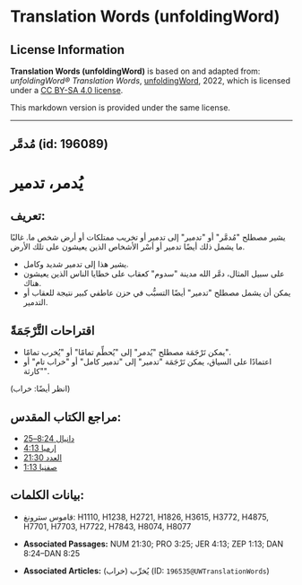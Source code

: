 # Translation Words (unfoldingWord)

## License Information

**Translation Words (unfoldingWord)** is based on and adapted from: _unfoldingWord® Translation Words_, [unfoldingWord](https://unfoldingword.org/utw), 2022, which is licensed under a [CC BY-SA 4.0 license](https://creativecommons.org/licenses/by-sa/4.0/legalcode.en).

This markdown version is provided under the same license.



--------------------------------

## مُدمَّر (id: 196089)

يُدمر، تدمير
============

تعريف:
------

يشير مصطلح "مُدمَّر" أو "تدمير" إلى تدمير أو تخريب ممتلكات أو أرض شخص ما. غالبًا ما يشمل ذلك أيضًا تدمير أو أسْر الأشخاص الذين يعيشون على تلك الأرض.

* يشير هذا إلى تدمير شديد وكامل.
* على سبيل المثال، دمَّر الله مدينة "سدوم" كعقاب على خطايا الناس الذين يعيشون هناك.
* يمكن أن يشمل مصطلح "تدمير" أيضًا التسبُّب في حزن عاطفي كبير نتيجة للعقاب أو التدمير.

اقتراحات التَّرْجَمَةً
----------------------

* يمكن تَرْجَمَة مصطلح "يُدمر" إلى "يُحطِّم تمامًا" أو "يُخرب تمامًا".
* اعتمادًا على السياق، يمكن تَرْجَمَة "تدمير" إلى "تدمير كامل" أو "خراب تام" أو "كارثة".

(انظر أيضًا: خراب)

مراجع الكتاب المقدس:
--------------------

* [دانيال 8:24–25](https://ref.ly/Dan8:24-Dan8:25)
* [إرميا 4:13](https://ref.ly/Jer4:13)
* [العدد 21:30](https://ref.ly/Num21:30)
* [صفنيا 1:13](https://ref.ly/Zeph1:13)

بيانات الكلمات:
---------------

* قاموس سترونغ: H1110, H1238, H2721, H1826, H3615, H3772, H4875, H7701, H7703, H7722, H7843, H8074, H8077

* **Associated Passages:** NUM 21:30; PRO 3:25; JER 4:13; ZEP 1:13; DAN 8:24–DAN 8:25
* **Associated Articles:** يُخرِّب (خراب) (ID: `196535@UWTranslationWords`)

